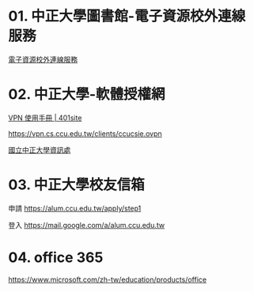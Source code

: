 

# 01. 中正大學圖書館-電子資源校外連線服務

[電子資源校外連線服務](https://sites.google.com/a/lib.ccu.edu.tw/proxy/)

# 02. 中正大學-軟體授權網

[VPN 使用手冊 | 401site](https://www.cs.ccu.edu.tw/~lab401/zh-tw/docs/vpn.html#Windows)

https://vpn.cs.ccu.edu.tw/clients/ccucsie.ovpn

[國立中正大學資訊處](https://it.ccu.edu.tw/auth_software.php)

# 03. 中正大學校友信箱

申請
https://alum.ccu.edu.tw/apply/step1


登入
https://mail.google.com/a/alum.ccu.edu.tw



# 04. office 365

https://www.microsoft.com/zh-tw/education/products/office

